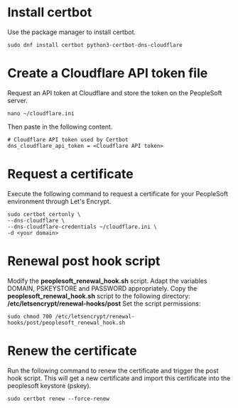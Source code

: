 # Install certbot
Use the package manager to install certbot.
```
sudo dnf install certbot python3-certbot-dns-cloudflare
```

# Create a Cloudflare API token file
Request an API token at Cloudflare and store the token on the PeopleSoft server.
```
nano ~/cloudflare.ini
```
Then paste in the following content.
```
# Cloudflare API token used by Certbot
dns_cloudflare_api_token = <Cloudflare API token>
```

# Request a certificate
Execute the following command to request a certificate for your PeopleSoft environment through Let's Encrypt.
```
sudo certbot certonly \
--dns-cloudflare \
--dns-cloudflare-credentials ~/cloudflare.ini \
-d <your domain>
```

# Renewal post hook script
Modify the **peoplesoft_renewal_hook.sh** script. Adapt the variables DOMAIN, PSKEYSTORE and PASSWORD appropriately.
Copy the **peoplesoft_renewal_hook.sh** script to the following directory: **/etc/letsencrypt/renewal-hooks/post**
Set the script permissions:
```
sudo chmod 700 /etc/letsencrypt/renewal-hooks/post/peoplesoft_renewal_hook.sh
```

# Renew the certificate
Run the following command to renew the certificate and trigger the post hook script. This will get a new certificate and import this certificate into the peoplesoft keystore (pskey).
```
sudo certbot renew --force-renew
```